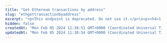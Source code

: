 ```yaml
---
title: "Get Ethereum transactions by address"
slug: "ethgettransactionbyaddress"
excerpt: "<p>This endpoint is deprecated. Do not use it.</p>\n<p><h4>1 credit per API call.</h4></p>\n<p>Get Ethereum transactions by address. This includes incoming and outgoing transactions for the address.</p>"
hidden: false
createdAt: "Mon Feb 05 2024 11:38:51 GMT+0000 (Coordinated Universal Time)"
updatedAt: "Mon Feb 05 2024 11:38:54 GMT+0000 (Coordinated Universal Time)"
---
```

